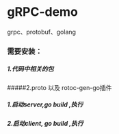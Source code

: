 # gRPC-demo
grpc、protobuf、golang

### 需要安装：
##### 1.代码中相关的包
#####2.proto 以及 rotoc-gen-go插件


##### 1.启动server,go build ,执行
##### 2.启动client, go build ,执行
